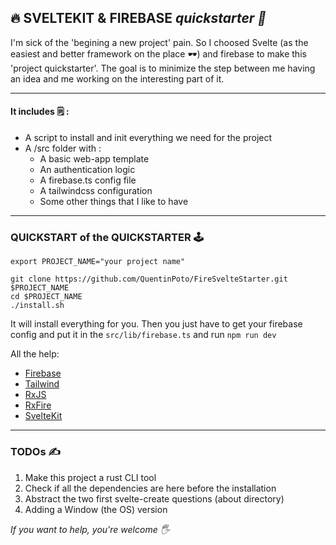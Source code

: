 ## 🔥 SVELTEKIT & FIREBASE *quickstarter 🚀*
I'm sick of the 'begining a new project' pain.
So I choosed Svelte (as the easiest and better framework on the place 🕶) and firebase to make this 'project quickstarter'.
The goal is to minimize the step between me having an idea and me working on the interesting part of it.

---

#### It includes 🗒 :
- A script to install and init everything we need for the project
- A /src folder with :
	- A basic web-app template
	- An authentication logic
	- A firebase.ts config file
	- A tailwindcss configuration
	- Some other things that I like to have

---

### QUICKSTART of the QUICKSTARTER 🕹
```
export PROJECT_NAME="your project name"
```
```
git clone https://github.com/QuentinPoto/FireSvelteStarter.git $PROJECT_NAME
cd $PROJECT_NAME 
./install.sh
```
It will install everything for you.
Then you just have to get your firebase config and put it in the `src/lib/firebase.ts` and run `npm run dev`

All the help:
- [Firebase](https://firebase.google.com/docs/web/setup?authuser=0&hl=fr)
- [Tailwind](https://tailwindcss.com/docs/guides/sveltekit)
- [RxJS](https://rxjs.dev/guide/installation)
- [RxFire](https://github.com/FirebaseExtended/rxfire)
- [SvelteKit](https://kit.svelte.dev/docs/introduction)

---

### TODOs ✍️
1. Make this project a rust CLI tool
2. Check if all the dependencies are here before the installation
3. Abstract the two first svelte-create questions (about directory)
4. Adding a Window (the OS) version

*If you want to help, you're welcome 🖐*
